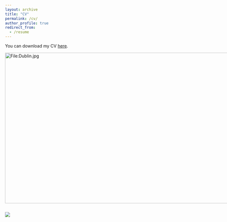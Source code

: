 ```yaml
---
layout: archive
title: "CV"
permalink: /cv/
author_profile: true
redirect_from:
  - /resume
---
```


You can download my CV [here](http://karanalytics.github.io/files/CV.pdf "Curriculum Vitae").

<div class="wp-caption aligncenter" style="width: 755px; border: 0;">
  <p>
    <img class="aligncenter" src="images/Dublin.jpg" alt="File:Dublin.jpg" width="745" height="496" />
  </p>
  
  <p class="wp-caption-text">
    <em> </em>
  </p>
</div>

## ![](images/Dublin.jpg)

